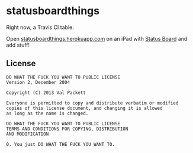 # statusboardthings

Right now, a Travis CI table.

Open [statusboardthings.herokuapp.com](http://statusboardthings.herokuapp.com) on an iPad with [Status Board](http://panic.com/statusboard/) and add stuff!

## License

    DO WHAT THE FUCK YOU WANT TO PUBLIC LICENSE
    Version 2, December 2004
    
    Copyright (C) 2013 Val Packett
    
    Everyone is permitted to copy and distribute verbatim or modified
    copies of this license document, and changing it is allowed
    as long as the name is changed.
    
    DO WHAT THE FUCK YOU WANT TO PUBLIC LICENSE
    TERMS AND CONDITIONS FOR COPYING, DISTRIBUTION
    AND MODIFICATION
    
    0. You just DO WHAT THE FUCK YOU WANT TO.

